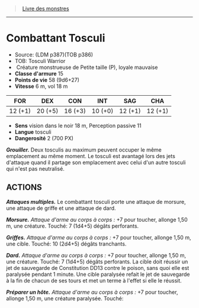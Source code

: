 ﻿> [Livre des monstres](tome_of_beasts_old.md)

---

# Combattant Tosculi

- Source: (LDM p387)(TOB p386)
- TOB: Tosculi Warrior
-  Créature monstrueuse de Petite taille (P), loyale mauvaise
- **Classe d'armure** 15
- **Points de vie** 58 (9d6+27)
- **Vitesse** 6 m, vol 18 m

|FOR|DEX|CON|INT|SAG|CHA|
|---|---|---|---|---|---|
|12 (+1)|20 (+5)|16 (+3)|10 (+0)|12 (+1)|12 (+1)|

- **Sens** vision dans le noir 18 m, Perception passive 11
- **Langue** tosculi
- **Dangerosité** 2 (700 PX)

**_Grouiller._** Deux tosculis au maximum peuvent occuper le même emplacement au même moment. Le tosculi est avantagé lors des jets d'attaque quand il partage son emplacement avec celui d'un autre tosculi qui n'est pas neutralisé.

## ACTIONS

**_Attaques multiples._** Le combattant tosculi porte une attaque de morsure, une attaque de griffe et une attaque de dard.

**_Morsure._** _Attaque d'arme au corps à corps :_ +7 pour toucher, allonge 1,50 m, une créature. Touché: 7 (1d4+5) dégâts perforants.

**_Griffes._** _Attaque d'arme au corps à corps :_ +7 pour toucher, allonge 1,50 m, une cible. Touché: 10 (2d4+5) dégâts tranchants.

**_Dard._** _Attaque d'arme au corps à corps :_ +7 pour toucher, allonge 1,50 m, une créature. Touché: 7 (1d4+5) dégâts perforants. La cible doit réussir un jet de sauvegarde de Constitution DD13 contre le poison, sans quoi elle est paralysée pendant 1 minute. Une cible paralysée refait le jet de sauvegarde à la fin de chacun de ses tours et met un terme à l'effet si elle le réussit.

**_Préparer un hôte._** _Attaque d'arme au corps à corps :_ +7 pour toucher, allonge 1,50 m, une créature paralysée. Touché:

